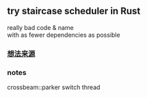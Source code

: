 ## try staircase scheduler in Rust

really bad code & name<br>
with as fewer dependencies as possible<br>

### [想法来源](https://www.bilibili.com/video/BV1iv4y1K7Jw)

### notes
crossbeam::parker switch thread

